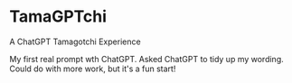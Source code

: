 # TamaGPTchi
A ChatGPT Tamagotchi Experience

My first real prompt wth ChatGPT. Asked ChatGPT to tidy up my wording. Could do with more work, but it's a fun start!
